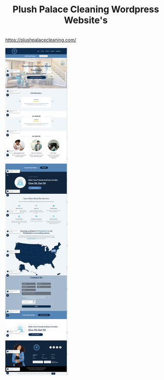 <center><h1>Plush Palace Cleaning Wordpress Website's</h1></center>
<br />
<a href="https://plushpalacecleaning.com/" target="_blank"> https://plushpalacecleaning.com/ <br/></a> <br/>
<img src="./Plush Palace Cleaning.png" />